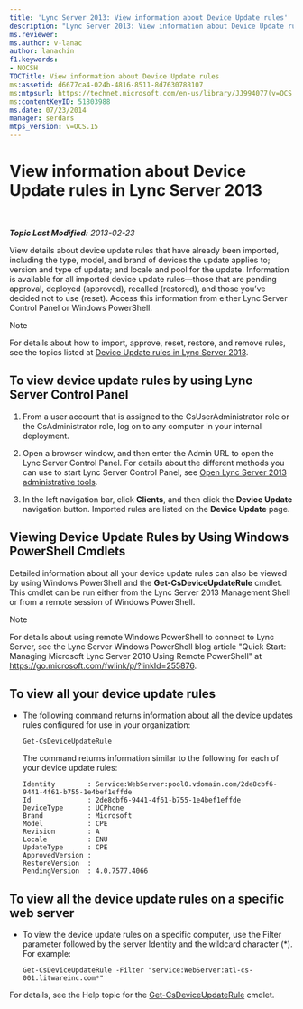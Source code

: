 ```yaml
---
title: 'Lync Server 2013: View information about Device Update rules'
description: "Lync Server 2013: View information about Device Update rules."
ms.reviewer: 
ms.author: v-lanac
author: lanachin
f1.keywords:
- NOCSH
TOCTitle: View information about Device Update rules
ms:assetid: d6677ca4-024b-4816-8511-8d7630788107
ms:mtpsurl: https://technet.microsoft.com/en-us/library/JJ994077(v=OCS.15)
ms:contentKeyID: 51803988
ms.date: 07/23/2014
manager: serdars
mtps_version: v=OCS.15
---
```


# View information about Device Update rules in Lync Server 2013

<div data-xmlns="http://www.w3.org/1999/xhtml">

<div class="topic" data-xmlns="http://www.w3.org/1999/xhtml" data-msxsl="urn:schemas-microsoft-com:xslt" data-cs="https://msdn.microsoft.com/">

<div data-asp="https://msdn2.microsoft.com/asp">



</div>

<div id="mainSection">

<div id="mainBody">

<span> </span>

_**Topic Last Modified:** 2013-02-23_

View details about device update rules that have already been imported, including the type, model, and brand of devices the update applies to; version and type of update; and locale and pool for the update. Information is available for all imported device update rules—those that are pending approval, deployed (approved), recalled (restored), and those you’ve decided not to use (reset). Access this information from either Lync Server Control Panel or Windows PowerShell.

<div>


> [!NOTE]  
> For details about how to import, approve, reset, restore, and remove rules, see the topics listed at <A href="lync-server-2013-device-update-rules.md">Device Update rules in Lync Server 2013</A>.



</div>

<div>

## To view device update rules by using Lync Server Control Panel

1.  From a user account that is assigned to the CsUserAdministrator role or the CsAdministrator role, log on to any computer in your internal deployment.

2.  Open a browser window, and then enter the Admin URL to open the Lync Server Control Panel. For details about the different methods you can use to start Lync Server Control Panel, see [Open Lync Server 2013 administrative tools](lync-server-2013-open-lync-server-administrative-tools.md).

3.  In the left navigation bar, click **Clients**, and then click the **Device Update** navigation button. Imported rules are listed on the **Device Update** page.

</div>

<div>

## Viewing Device Update Rules by Using Windows PowerShell Cmdlets

Detailed information about all your device update rules can also be viewed by using Windows PowerShell and the **Get-CsDeviceUpdateRule** cmdlet. This cmdlet can be run either from the Lync Server 2013 Management Shell or from a remote session of Windows PowerShell.

<div>


> [!NOTE]  
> For details about using remote Windows PowerShell to connect to Lync Server, see the Lync Server Windows PowerShell blog article "Quick Start: Managing Microsoft Lync Server 2010 Using Remote PowerShell" at <A href="https://go.microsoft.com/fwlink/p/?linkid=255876">https://go.microsoft.com/fwlink/p/?linkId=255876</A>.



</div>

<div>

## To view all your device update rules

  - The following command returns information about all the device updates rules configured for use in your organization:
    
        Get-CsDeviceUpdateRule
    
    The command returns information similar to the following for each of your device update rules:
    
        Identity        : Service:WebServer:pool0.vdomain.com/2de8cbf6-9441-4f61-b755-1e4bef1effde
        Id              : 2de8cbf6-9441-4f61-b755-1e4bef1effde
        DeviceType      : UCPhone
        Brand           : Microsoft
        Model           : CPE
        Revision        : A
        Locale          : ENU
        UpdateType      : CPE
        ApprovedVersion :
        RestoreVersion  :
        PendingVersion  : 4.0.7577.4066

</div>

<div>

## To view all the device update rules on a specific web server

  - To view the device update rules on a specific computer, use the Filter parameter followed by the server Identity and the wildcard character (\*). For example:
    
        Get-CsDeviceUpdateRule -Filter "service:WebServer:atl-cs-001.litwareinc.com*"

</div>

For details, see the Help topic for the [Get-CsDeviceUpdateRule](https://docs.microsoft.com/powershell/module/skype/Get-CsDeviceUpdateRule) cmdlet.

</div>

</div>

<span> </span>

</div>

</div>

</div>

